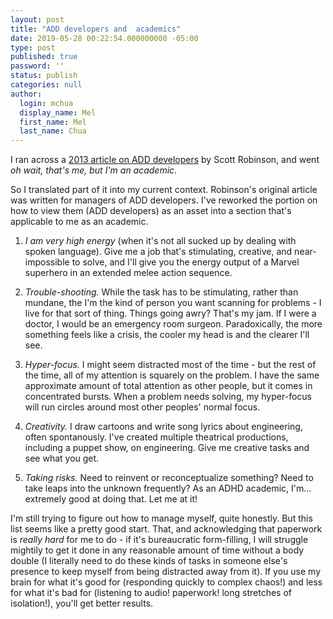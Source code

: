 ```yaml
---
layout: post
title: "ADD developers and  academics"
date: 2019-05-28 00:22:54.000000000 -05:00
type: post
published: true
password: ''
status: publish
categories: null
author:
  login: mchua
  display_name: Mel
  first_name: Mel
  last_name: Chua
---
```


I ran across a [2013 article on ADD developers](https://www.techrepublic.com/blog/career-management/finding-the-hidden-value-in-the-adhd-developer/) by Scott Robinson, and went _oh wait, that's me, but I'm an academic_.

So I translated part of it into my current context. Robinson's original article was written for managers of ADD developers. I've reworked the portion on how to view them (ADD developers) as an asset into a section that's applicable to me as an academic.

1. *I am very high energy* (when it's not all sucked up by dealing with spoken language). Give me a job that's stimulating, creative, and near-impossible to solve, and I'll give you the energy output of a Marvel superhero in an extended melee action sequence.

2. *Trouble-shooting.* While the task has to be stimulating, rather than mundane, the I'm the kind of person you want scanning for problems - I live for that sort of thing. Things going awry? That's my jam. If I were a doctor, I would be an emergency room surgeon. Paradoxically, the more something feels like a crisis, the cooler my head is and the clearer I'll see.

3. *Hyper-focus.* I might seem distracted most of the time - but the rest of the time, all of my attention is squarely on the problem. I have the same approximate amount of total attention as other people, but it comes in concentrated bursts. When a problem needs solving, my hyper-focus will run circles around most other peoples' normal focus.

4. *Creativity.* I draw cartoons and write song lyrics about engineering, often spontanously. I've created multiple theatrical productions, including a puppet show, on engineering. Give me creative tasks and see what you get.

5. *Taking risks.* Need to reinvent or reconceptualize something? Need to take leaps into the unknown frequently? As an ADHD academic, I'm... extremely good at doing that. Let me at it!

I'm still trying to figure out how to manage myself, quite honestly. But this list seems like a pretty good start. That, and acknowledging that paperwork is _really hard_ for me to do - if it's bureaucratic form-filling, I will struggle mightily to get it done in any reasonable amount of time without a body double (I literally need to do these kinds of tasks in someone else's presence to keep myself from being distracted away from it). If you use my brain for what it's good for (responding quickly to complex chaos!) and less for what it's bad for (listening to audio! paperwork! long stretches of isolation!), you'll get better results.
